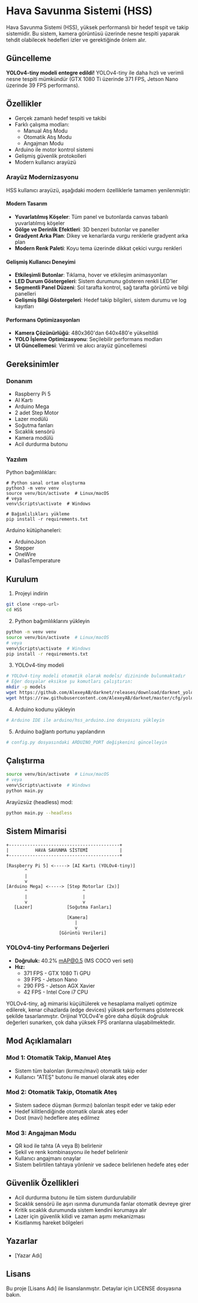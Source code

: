 # Hava Savunma Sistemi (HSS)

Hava Savunma Sistemi (HSS), yüksek performanslı bir hedef tespit ve takip sistemidir. Bu sistem, kamera görüntüsü üzerinde nesne tespiti yaparak tehdit olabilecek hedefleri izler ve gerektiğinde önlem alır.

## Güncelleme
**YOLOv4-tiny modeli entegre edildi!** YOLOv4-tiny ile daha hızlı ve verimli nesne tespiti mümkündür (GTX 1080 Ti üzerinde 371 FPS, Jetson Nano üzerinde 39 FPS performans).

## Özellikler

- Gerçek zamanlı hedef tespiti ve takibi
- Farklı çalışma modları:
  - Manual Atış Modu
  - Otomatik Atış Modu
  - Angajman Modu
- Arduino ile motor kontrol sistemi
- Gelişmiş güvenlik protokolleri
- Modern kullanıcı arayüzü

### Arayüz Modernizasyonu

HSS kullanıcı arayüzü, aşağıdaki modern özelliklerle tamamen yenilenmiştir:

#### Modern Tasarım
- **Yuvarlatılmış Köşeler**: Tüm panel ve butonlarda canvas tabanlı yuvarlatılmış köşeler
- **Gölge ve Derinlik Efektleri**: 3D benzeri butonlar ve paneller
- **Gradyent Arka Plan**: Dikey ve kenarlarda vurgu renklerle gradyent arka plan
- **Modern Renk Paleti**: Koyu tema üzerinde dikkat çekici vurgu renkleri

#### Gelişmiş Kullanıcı Deneyimi
- **Etkileşimli Butonlar**: Tıklama, hover ve etkileşim animasyonları
- **LED Durum Göstergeleri**: Sistem durumunu gösteren renkli LED'ler
- **Segmentli Panel Düzeni**: Sol tarafta kontrol, sağ tarafta görüntü ve bilgi panelleri
- **Gelişmiş Bilgi Göstergeleri**: Hedef takip bilgileri, sistem durumu ve log kayıtları

#### Performans Optimizasyonları
- **Kamera Çözünürlüğü**: 480x360'dan 640x480'e yükseltildi
- **YOLO İşleme Optimizasyonu**: Seçilebilir performans modları
- **UI Güncellemesi**: Verimli ve akıcı arayüz güncellemesi

## Gereksinimler

### Donanım

- Raspberry Pi 5
- AI Kartı
- Arduino Mega
- 2 adet Step Motor
- Lazer modülü
- Soğutma fanları
- Sıcaklık sensörü
- Kamera modülü
- Acil durdurma butonu

### Yazılım

Python bağımlılıkları:
```
# Python sanal ortam oluşturma
python3 -m venv venv
source venv/bin/activate  # Linux/macOS
# veya
venv\Scripts\activate  # Windows

# Bağımlılıkları yükleme
pip install -r requirements.txt
```

Arduino kütüphaneleri:
- ArduinoJson
- Stepper
- OneWire
- DallasTemperature

## Kurulum

1. Projeyi indirin
```bash
git clone <repo-url>
cd HSS
```

2. Python bağımlılıklarını yükleyin
```bash
python -m venv venv
source venv/bin/activate  # Linux/macOS
# veya
venv\Scripts\activate  # Windows
pip install -r requirements.txt
```

3. YOLOv4-tiny modeli
```bash
# YOLOv4-tiny modeli otomatik olarak models/ dizininde bulunmaktadır
# Eğer dosyalar eksikse şu komutları çalıştırın:
mkdir -p models
wget https://github.com/AlexeyAB/darknet/releases/download/darknet_yolo_v4_pre/yolov4-tiny.weights -P models/
wget https://raw.githubusercontent.com/AlexeyAB/darknet/master/cfg/yolov4-tiny.cfg -P models/
```

4. Arduino kodunu yükleyin
```bash
# Arduino IDE ile arduino/hss_arduino.ino dosyasını yükleyin
```

5. Arduino bağlantı portunu yapılandırın
```bash
# config.py dosyasındaki ARDUINO_PORT değişkenini güncelleyin
```

## Çalıştırma

```bash
source venv/bin/activate  # Linux/macOS
# veya
venv\Scripts\activate  # Windows
python main.py
```

Arayüzsüz (headless) mod:
```bash
python main.py --headless
```

## Sistem Mimarisi

```
+------------------------------------------+
|          HAVA SAVUNMA SİSTEMİ            |
+------------------------------------------+

[Raspberry Pi 5] <-----> [AI Kartı (YOLOv4-tiny)]
       ^
       |
       v
[Arduino Mega] <-----> [Step Motorlar (2x)]
       ^                     ^
       |                     |
       v                     v
   [Lazer]             [Soğutma Fanları]

                       [Kamera]
                          |
                          v
                    [Görüntü Verileri]
```

### YOLOv4-tiny Performans Değerleri

- **Doğruluk:** 40.2% mAP@0.5 (MS COCO veri seti)
- **Hız:** 
  - 371 FPS - GTX 1080 Ti GPU
  - 39 FPS - Jetson Nano
  - 290 FPS - Jetson AGX Xavier
  - 42 FPS - Intel Core i7 CPU

YOLOv4-tiny, ağ mimarisi küçültülerek ve hesaplama maliyeti optimize edilerek, kenar cihazlarda (edge devices) yüksek performans gösterecek şekilde tasarlanmıştır. Orijinal YOLOv4'e göre daha düşük doğruluk değerleri sunarken, çok daha yüksek FPS oranlarına ulaşabilmektedir.

## Mod Açıklamaları

### Mod 1: Otomatik Takip, Manuel Ateş
- Sistem tüm balonları (kırmızı/mavi) otomatik takip eder
- Kullanıcı "ATEŞ" butonu ile manuel olarak ateş eder

### Mod 2: Otomatik Takip, Otomatik Ateş
- Sistem sadece düşman (kırmızı) balonları tespit eder ve takip eder
- Hedef kilitlendiğinde otomatik olarak ateş eder
- Dost (mavi) hedeflere ateş edilmez

### Mod 3: Angajman Modu
- QR kod ile tahta (A veya B) belirlenir
- Şekil ve renk kombinasyonu ile hedef belirlenir
- Kullanıcı angajmanı onaylar
- Sistem belirtilen tahtaya yönlenir ve sadece belirlenen hedefe ateş eder

## Güvenlik Özellikleri

- Acil durdurma butonu ile tüm sistem durdurulabilir
- Sıcaklık sensörü ile aşırı ısınma durumunda fanlar otomatik devreye girer
- Kritik sıcaklık durumunda sistem kendini korumaya alır
- Lazer için güvenlik kilidi ve zaman aşımı mekanizması
- Kısıtlanmış hareket bölgeleri

## Yazarlar

- [Yazar Adı]

## Lisans

Bu proje [Lisans Adı] ile lisanslanmıştır. Detaylar için LICENSE dosyasına bakın. 